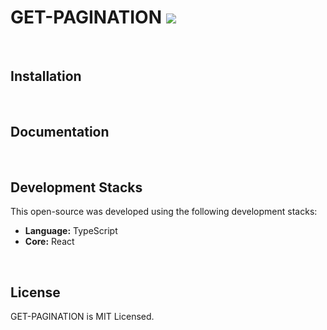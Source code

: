 # GET-PAGINATION <img src="https://img.shields.io/badge/version-1.0.5-blue" />

<br />

## Installation

<br />

## Documentation

<br />

## Development Stacks

This open-source was developed using the following development stacks:

- **Language:** TypeScript
- **Core:** React

<br />

## License

GET-PAGINATION is MIT Licensed.
